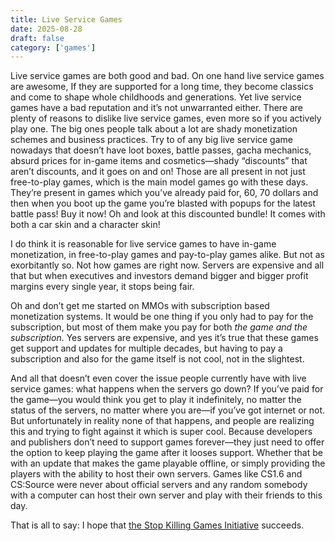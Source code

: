 ```yaml
---
title: Live Service Games
date: 2025-08-28
draft: false
category: ['games']
---
```


Live service games are both good and bad. On one hand live service games are awesome, If they are supported for a long time, they become classics and come to shape whole childhoods and generations. Yet live service games have a bad reputation and it’s not unwarranted either. There are plenty of reasons to dislike live service games, even more so if you actively play one. The big ones people talk about a lot are shady monetization schemes and business practices. Try to of any big live service game nowadays that doesn’t have loot boxes, battle passes, gacha mechanics, absurd prices for in-game items and cosmetics—shady “discounts” that aren’t discounts, and it goes on and on! Those are all present in not just free-to-play games, which is the main model games go with these days. They’re present in games which you’ve already paid for, 60, 70 dollars and then when you boot up the game you’re blasted with popups for the latest battle pass! Buy it now! Oh and look at this discounted bundle! It comes with both a car skin and a character skin! 

I do think it is reasonable for live service games to have in-game monetization, in free-to-play games and pay-to-play games alike. But not as exorbitantly so. Not how games are right now. Servers are expensive and all that but when executives and investors demand bigger and bigger profit margins every single year, it stops being fair.

Oh and don’t get me started on MMOs with subscription based monetization systems. It would be one thing if you only had to pay for the subscription, but most of them make you pay for both *the game and the subscription*. Yes servers are expensive, and yes it’s true that these games get support and updates for multiple decades, but having to pay a subscription and also for the game itself is not cool, not in the slightest.

And all that doesn’t even cover the issue people currently have with live service games: what happens when the servers go down? If you’ve paid for the game—you would think you get to play it indefinitely, no matter the status of the servers, no matter where you are—if you’ve got internet or not. But unfortunately in reality none of that happens, and people are realizing this and trying to fight against it which is super cool. Because developers and publishers don’t need to support games forever—they just need to offer the option to keep playing the game after it looses support. Whether that be with an update that makes the game playable offline, or simply providing the players with the ability to host their own servers. Games like CS1.6 and CS:Source were never about official servers and any random somebody with a computer can host their own server and play with their friends to this day.

That is all to say: I hope that [the Stop Killing Games Initiative](https://www.stopkillinggames.com/eci) succeeds.

